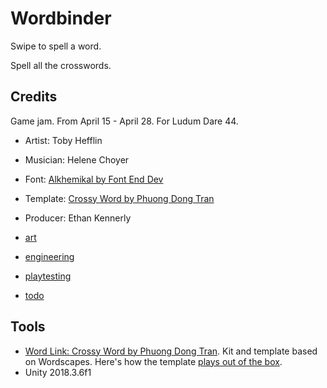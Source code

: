 # Wordbinder

Swipe to spell a word.

Spell all the crosswords.

## Credits
Game jam. From April 15 - April 28. For Ludum Dare 44.

- Artist: Toby Hefflin
- Musician: Helene Choyer
- Font: [Alkhemikal by Font End Dev](https://fontenddev.com/fonts/alkhemikal/)
- Template: [Crossy Word by Phuong Dong Tran](#tools)
- Producer: Ethan Kennerly

- [art](art.md)
- [engineering](engineering.md)
- [playtesting](playtesting.md)
- [todo](todo.md)

## Tools

- [Word Link: Crossy Word by Phuong Dong Tran](https://assetstore.unity.com/packages/templates/systems/word-link-crossy-word-136041). Kit and template based on Wordscapes. Here's how the template [plays out of the box](http://finegamedesign.com/crossyword).
- Unity 2018.3.6f1
